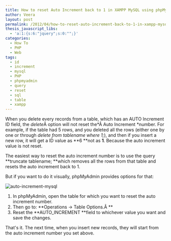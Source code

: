 ```yaml
---
title: How to reset Auto Increment back to 1 in XAMPP MySQL using phpMyAdmin
author: Veera
layout: post
permalink: /2012/04/how-to-reset-auto-increment-back-to-1-in-xampp-mysql-using-phpmyadmin/
thesis_javascript_libs:
  - 'a:1:{s:6:"jquery";s:0:"";}'
categories:
  - How To
  - PHP
  - Web
tags:
  - id
  - increment
  - mysql
  - PHP
  - phpmyadmin
  - query
  - reset
  - sql
  - table
  - xampp
---
```


When you delete every records from a table, which has an AUTO Increment ID field, the *delete*Â option will not reset the*Â Auto Increment *number. For example, if the table had 5 rows, and you deleted all the rows (either one by one or through *delete from tablename where 1;*), and then if you insert a new row, it will get a ID value as **6 **not as **1**. Because the auto increment value is not reset.

The easiest way to reset the auto increment number is to use the query **truncate tablename; **which removes all the rows from that table and resets the auto increment back to 1.

But if you want to do it visually, phpMyAdmin provides options for that:

![][1]

 [1]: http://veerasundar.com/img/2012/04/auto-increment.png "auto-increment-mysql"

1.  In phpMyAdmin, open the table for which you want to reset the auto increment number.
2.  Then go to: **Operations -> Table Options.Â **
3.  Reset the **AUTO_INCREMENT **field to whichever value you want and save the changes.

That's it. The next time, when you insert new records, they will start from the auto increment number you set above.